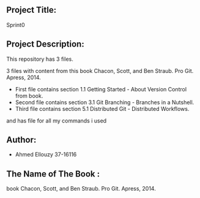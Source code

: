 ## Project Title:
 Sprint0

## Project Description:

This repository has 3 files.

3 files with content from this book Chacon, Scott, and
Ben Straub. Pro Git. Apress, 2014.
- First file contains section 1.1 Getting Started - About Version Control from
book.
- Second file contains section 3.1 Git Branching - Branches in a Nutshell.
- Third file contains section 5.1 Distributed Git - Distributed Workflows.


and has file for all my commands i used

## Author:

- Ahmed Ellouzy 37-16116


## The Name of The Book :
 book Chacon, Scott, and Ben Straub. Pro Git. Apress, 2014.



